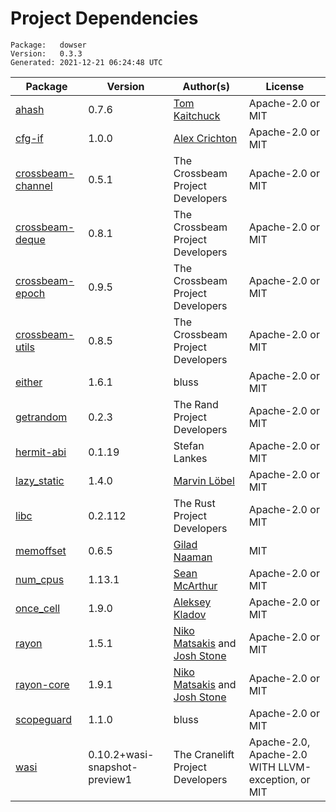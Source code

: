 # Project Dependencies
    Package:   dowser
    Version:   0.3.3
    Generated: 2021-12-21 06:24:48 UTC

| Package | Version | Author(s) | License |
| ---- | ---- | ---- | ---- |
| [ahash](https://github.com/tkaitchuck/ahash) | 0.7.6 | [Tom Kaitchuck](mailto:Tom.Kaitchuck@gmail.com) | Apache-2.0 or MIT |
| [cfg-if](https://github.com/alexcrichton/cfg-if) | 1.0.0 | [Alex Crichton](mailto:alex@alexcrichton.com) | Apache-2.0 or MIT |
| [crossbeam-channel](https://github.com/crossbeam-rs/crossbeam) | 0.5.1 | The Crossbeam Project Developers | Apache-2.0 or MIT |
| [crossbeam-deque](https://github.com/crossbeam-rs/crossbeam) | 0.8.1 | The Crossbeam Project Developers | Apache-2.0 or MIT |
| [crossbeam-epoch](https://github.com/crossbeam-rs/crossbeam) | 0.9.5 | The Crossbeam Project Developers | Apache-2.0 or MIT |
| [crossbeam-utils](https://github.com/crossbeam-rs/crossbeam) | 0.8.5 | The Crossbeam Project Developers | Apache-2.0 or MIT |
| [either](https://github.com/bluss/either) | 1.6.1 | bluss | Apache-2.0 or MIT |
| [getrandom](https://github.com/rust-random/getrandom) | 0.2.3 | The Rand Project Developers | Apache-2.0 or MIT |
| [hermit-abi](https://github.com/hermitcore/libhermit-rs) | 0.1.19 | Stefan Lankes | Apache-2.0 or MIT |
| [lazy_static](https://github.com/rust-lang-nursery/lazy-static.rs) | 1.4.0 | [Marvin Löbel](mailto:loebel.marvin@gmail.com) | Apache-2.0 or MIT |
| [libc](https://github.com/rust-lang/libc) | 0.2.112 | The Rust Project Developers | Apache-2.0 or MIT |
| [memoffset](https://github.com/Gilnaa/memoffset) | 0.6.5 | [Gilad Naaman](mailto:gilad.naaman@gmail.com) | MIT |
| [num_cpus](https://github.com/seanmonstar/num_cpus) | 1.13.1 | [Sean McArthur](mailto:sean@seanmonstar.com) | Apache-2.0 or MIT |
| [once_cell](https://github.com/matklad/once_cell) | 1.9.0 | [Aleksey Kladov](mailto:aleksey.kladov@gmail.com) | Apache-2.0 or MIT |
| [rayon](https://github.com/rayon-rs/rayon) | 1.5.1 | [Niko Matsakis](mailto:niko@alum.mit.edu) and [Josh Stone](mailto:cuviper@gmail.com) | Apache-2.0 or MIT |
| [rayon-core](https://github.com/rayon-rs/rayon) | 1.9.1 | [Niko Matsakis](mailto:niko@alum.mit.edu) and [Josh Stone](mailto:cuviper@gmail.com) | Apache-2.0 or MIT |
| [scopeguard](https://github.com/bluss/scopeguard) | 1.1.0 | bluss | Apache-2.0 or MIT |
| [wasi](https://github.com/bytecodealliance/wasi) | 0.10.2+wasi-snapshot-preview1 | The Cranelift Project Developers | Apache-2.0, Apache-2.0 WITH LLVM-exception, or MIT |
